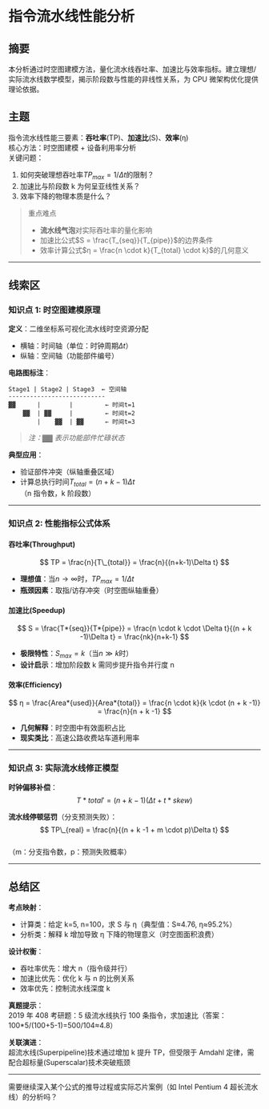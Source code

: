 # 指令流水线性能分析

## 摘要

本分析通过时空图建模方法，量化流水线吞吐率、加速比与效率指标。建立理想/实际流水线数学模型，揭示阶段数与性能的非线性关系，为 CPU 微架构优化提供理论依据。

## 主题

指令流水线性能三要素：**吞吐率**(TP)、**加速比**(S)、**效率**(η)  
核心方法：时空图建模 + 设备利用率分析  
关键问题：

1. 如何突破理想吞吐率$TP_{max} = 1/\Delta t$的限制？
2. 加速比与阶段数 k 为何呈亚线性关系？
3. 效率下降的物理本质是什么？

> 重点难点
>
> - **流水线气泡**对实际吞吐率的量化影响
> - 加速比公式$S = \frac{T_{seq}}{T_{pipe}}$的边界条件
> - 效率计算公式$η = \frac{n \cdot k}{T_{total} \cdot k}$的几何意义

---

## 线索区

### 知识点 1: 时空图建模原理

**定义**：二维坐标系可视化流水线时空资源分配

- 横轴：时间轴（单位：时钟周期$\Delta t$）
- 纵轴：空间轴（功能部件编号）

**电路图标注**：

```plaintext
Stage1 | Stage2 | Stage3  ← 空间轴
---------------------------
▓▓      |        |         ← 时间t=1
    ▓▓  | ▓▓     |         ← 时间t=2
        |    ▓▓  | ▓▓      ← 时间t=3
```

> _注：▓▓ 表示功能部件忙碌状态_

**典型应用**：

- 验证部件冲突（纵轴重叠区域）
- 计算总执行时间$T_{total} = (n + k -1)\Delta t$  
  （n 指令数，k 阶段数）

---

### 知识点 2: 性能指标公式体系

#### 吞吐率(Throughput)

$$ TP = \frac{n}{T\_{total}} = \frac{n}{(n+k-1)\Delta t} $$

- **理想值**：当$n \to \infty$时，$TP_{max} = 1/\Delta t$
- **瓶颈因素**：取指/访存冲突（时空图纵轴重叠）

#### 加速比(Speedup)

$$ S = \frac{T*{seq}}{T*{pipe}} = \frac{n \cdot k \cdot \Delta t}{(n + k -1)\Delta t} = \frac{nk}{n+k-1} $$

- **极限特性**：$S_{max} = k$（当$n \gg k$时）
- **设计启示**：增加阶段数 k 需同步提升指令并行度 n

#### 效率(Efficiency)

$$ η = \frac{Area*{used}}{Area*{total}} = \frac{n \cdot k}{k \cdot (n + k -1)} = \frac{n}{n + k -1} $$

- **几何解释**：时空图中有效面积占比
- **现实类比**：高速公路收费站车道利用率

---

### 知识点 3: 实际流水线修正模型

**时钟偏移补偿**：  
$$ T*{total}' = (n + k -1)(\Delta t + t*{skew}) $$

**流水线停顿惩罚**（分支预测失败）：  
$$ TP\_{real} = \frac{n}{(n + k -1 + m \cdot p)\Delta t} $$  
（m：分支指令数，p：预测失败概率）

---

## 总结区

**考点映射**：

- 计算类：给定 k=5, n=100，求 S 与 η（典型值：S≈4.76, η≈95.2%）
- 分析类：解释 k 增加导致 η 下降的物理意义（时空图面积浪费）

**设计权衡**：

- 吞吐率优先：增大 n（指令级并行）
- 加速比优先：优化 k 与 n 的比例关系
- 效率优先：控制流水线深度 k

**真题提示**：  
2019 年 408 考研题：5 级流水线执行 100 条指令，求加速比（答案：100\*5/(100+5-1)=500/104≈4.8）

**关联演进**：  
超流水线(Superpipeline)技术通过增加 k 提升 TP，但受限于 Amdahl 定律，需配合超标量(Superscalar)技术突破瓶颈

---

需要继续深入某个公式的推导过程或实际芯片案例（如 Intel Pentium 4 超长流水线）的分析吗？
